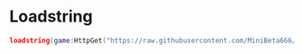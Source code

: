 # Loadstring
```lua
loadstring(game:HttpGet("https://raw.githubusercontent.com/MiniBeta666/Kavo-Mobile/main/KavoMobile.lua", true))()
```
